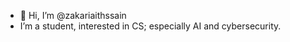 - 👋 Hi, I’m @zakariaithssain
- I’m a student, interested in CS; especially AI and cybersecurity.

<!---
zakariaithssain/zakariaithssain is a ✨ special ✨ repository because its `README.md` (this file) appears on your GitHub profile.
You can click the Preview link to take a look at your changes.
--->
